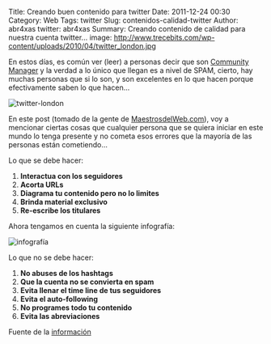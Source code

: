 Title: Creando buen contenido para twitter
Date: 2011-12-24 00:30
Category: Web
Tags: twitter
Slug: contenidos-calidad-twitter
Author: abr4xas
twitter: abr4xas
Summary: Creando contenido de calidad para nuestra cuenta twitter... 
image: http://www.trecebits.com/wp-content/uploads/2010/04/twitter_london.jpg

En estos días, es común ver (leer) a personas decir que son [Community
Manager](http://es.wikipedia.org/wiki/Responsable_de_comunidad "Clic aquí para saber que es un community manager") y
la verdad a lo único que llegan es a nivel de SPAM, cierto, hay muchas
personas que si lo son, y son excelentes en lo que hacen porque
efectivamente saben lo que hacen...



![](http://www.trecebits.com/wp-content/uploads/2010/04/twitter_london.jpg "twitter-london")



En este post (tomado de la gente de
[MaestrosdelWeb.com](http://www.maestrosdelweb.com/editorial/guia-community-manager-crear-contenido-para-twitter/ "http://www.maestrosdelweb.com/editorial/guia-community-manager-crear-contenido-para-twitter/")),
voy a mencionar ciertas cosas que cualquier persona que se quiera
iniciar en este mundo lo tenga presente y no cometa esos errores que
la mayoría de las personas están cometiendo...


Lo que se debe hacer:

1.  **Interactua con los seguidores**
2.  **Acorta URLs**
3.  **Diagrama tu contenido pero no lo limites**
4.  **Brinda material exclusivo**
5.  **Re-escribe los titulares**

Ahora tengamos en cuenta la siguiente infografía:

![](http://www.e-interactive.es/wp-content/uploads/2011/05/ElTweetPerfecto.jpg "infografía")

Lo que no se debe hacer:

1.  **No abuses de los hashtags**
2.  **Que la cuenta no se convierta en spam**
3.  **Evita llenar el time line de tus seguidores**
4.  **Evita el auto-following**
5.  **No programes todo tu contenido**
6.  **Evita las abreviaciones**

Fuente de la
[información](http://www.maestrosdelweb.com/editorial/guia-community-manager-crear-contenido-para-twitter/ "http://www.maestrosdelweb.com/editorial/guia-community-manager-crear-contenido-para-twitter/")
